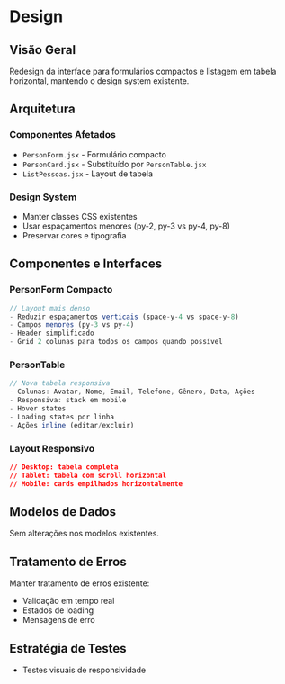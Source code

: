 # Design

## Visão Geral

Redesign da interface para formulários compactos e listagem em tabela horizontal, mantendo o design system existente.

## Arquitetura

### Componentes Afetados
- `PersonForm.jsx` - Formulário compacto
- `PersonCard.jsx` - Substituído por `PersonTable.jsx`
- `ListPessoas.jsx` - Layout de tabela

### Design System
- Manter classes CSS existentes
- Usar espaçamentos menores (py-2, py-3 vs py-4, py-8)
- Preservar cores e tipografia

## Componentes e Interfaces

### PersonForm Compacto
```jsx
// Layout mais denso
- Reduzir espaçamentos verticais (space-y-4 vs space-y-8)
- Campos menores (py-3 vs py-4)
- Header simplificado
- Grid 2 colunas para todos os campos quando possível
```

### PersonTable
```jsx
// Nova tabela responsiva
- Colunas: Avatar, Nome, Email, Telefone, Gênero, Data, Ações
- Responsiva: stack em mobile
- Hover states
- Loading states por linha
- Ações inline (editar/excluir)
```

### Layout Responsivo
```css
// Desktop: tabela completa
// Tablet: tabela com scroll horizontal
// Mobile: cards empilhados horizontalmente
```

## Modelos de Dados

Sem alterações nos modelos existentes.

## Tratamento de Erros

Manter tratamento de erros existente:
- Validação em tempo real
- Estados de loading
- Mensagens de erro

## Estratégia de Testes

- Testes visuais de responsividade